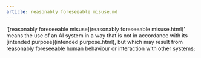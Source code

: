 ```yaml
---
article: reasonably foreseeable misuse.md
---
```


‘[reasonably foreseeable misuse](reasonably foreseeable misuse.html)’ means the use of an AI system in a way that is not in accordance with its [intended purpose](intended purpose.html), but which may result from reasonably foreseeable human behaviour or interaction with other systems;
